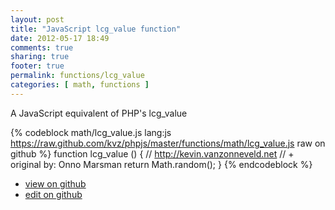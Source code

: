 ```yaml
---
layout: post
title: "JavaScript lcg_value function"
date: 2012-05-17 18:49
comments: true
sharing: true
footer: true
permalink: functions/lcg_value
categories: [ math, functions ]
---
```

A JavaScript equivalent of PHP's lcg_value
<!-- more -->
{% codeblock math/lcg_value.js lang:js https://raw.github.com/kvz/phpjs/master/functions/math/lcg_value.js raw on github %}
function lcg_value () {
    // http://kevin.vanzonneveld.net
    // +   original by: Onno Marsman
    return Math.random();
}
{% endcodeblock %}
<ul>
 <li><a href="https://github.com/kvz/phpjs/blob/master/functions/math/lcg_value.js">view on github</a></li>
 <li><a href="https://github.com/kvz/phpjs/edit/master/functions/math/lcg_value.js">edit on github</a></li>
</ul>
